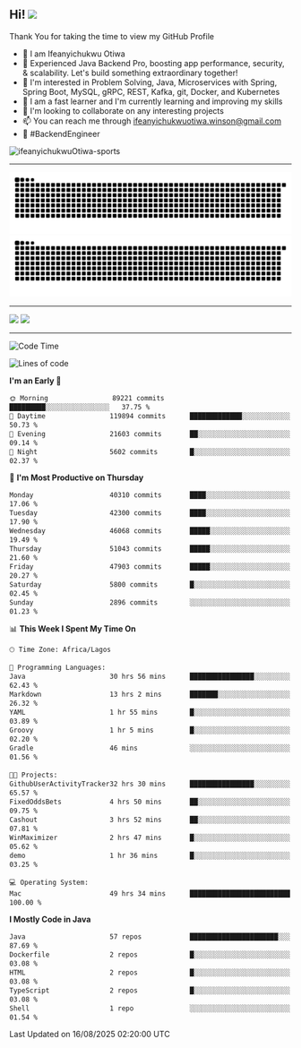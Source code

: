 <!-- BLOG-POST-LIST:START --><!-- BLOG-POST-LIST:END -->

## Hi! <img src="https://media.giphy.com/media/hvRJCLFzcasrR4ia7z/giphy.gif" width="4%"> 

Thank You for taking the time to view my GitHub Profile

- 👋 I am Ifeanyichukwu Otiwa
- 🚀 Experienced Java Backend Pro, boosting app performance, security, & scalability. Let's build something extraordinary together!
- 👀 I'm interested in Problem Solving, Java, Microservices with Spring, Spring Boot, MySQL, gRPC, REST, Kafka, git, Docker, and Kubernetes
- 🌱 I am a fast learner and I'm currently learning and improving my skills
- 💞️ I'm looking to collaborate on any interesting projects
- 📫 You can reach me through ifeanyichukwuotiwa.winson@gmail.com
- 🚀 #BackendEngineer

<p align="left" marginTop="10px"> <img src="https://komarev.com/ghpvc/?username=ifeanyichukwuOtiwa-sports&label=Profile%20views&color=0e75b6&style=for-the-badge" alt="ifeanyichukwuOtiwa-sports" /> </p>

***

<!--🐍📈SNAKEGRAPH / 🌐WEBSITE: https://github.com/Platane/snk -->
![github contribution grid snake animation](https://raw.githubusercontent.com/ifeanyichukwuOtiwa-sports/ifeanyichukwuOtiwa-sports/output/github-contribution-grid-snake-dark.svg#gh-dark-mode-only)![github contribution grid snake animation](https://raw.githubusercontent.com/ifeanyichukwuOtiwa-sports/ifeanyichukwuOtiwa-sports/output/github-contribution-grid-snake.svg#gh-light-mode-only)

***

<p float="left">
  <img float="left" src="https://github-readme-stats.vercel.app/api?username=ifeanyichukwuOtiwa-sports&count_private=true&include_all_commits=true&theme=react&show_icons=true" />
  <img float="right" src="https://github-readme-stats.vercel.app/api/top-langs/?username=ifeanyichukwuOtiwa-sports&layout=compact&show_icons=true&theme=react" /> 
</p>

***



<!--START_SECTION:waka-->
![Code Time](http://img.shields.io/badge/Code%20Time-4%2C102%20hrs%2027%20mins-blue)

![Lines of code](https://img.shields.io/badge/From%20Hello%20World%20I%27ve%20Written-64.4%20million%20lines%20of%20code-blue)

**I'm an Early 🐤** 

```text
🌞 Morning                89221 commits       █████████░░░░░░░░░░░░░░░░   37.75 % 
🌆 Daytime                119894 commits      █████████████░░░░░░░░░░░░   50.73 % 
🌃 Evening                21603 commits       ██░░░░░░░░░░░░░░░░░░░░░░░   09.14 % 
🌙 Night                  5602 commits        █░░░░░░░░░░░░░░░░░░░░░░░░   02.37 % 
```
📅 **I'm Most Productive on Thursday** 

```text
Monday                   40310 commits       ████░░░░░░░░░░░░░░░░░░░░░   17.06 % 
Tuesday                  42300 commits       ████░░░░░░░░░░░░░░░░░░░░░   17.90 % 
Wednesday                46068 commits       █████░░░░░░░░░░░░░░░░░░░░   19.49 % 
Thursday                 51043 commits       █████░░░░░░░░░░░░░░░░░░░░   21.60 % 
Friday                   47903 commits       █████░░░░░░░░░░░░░░░░░░░░   20.27 % 
Saturday                 5800 commits        █░░░░░░░░░░░░░░░░░░░░░░░░   02.45 % 
Sunday                   2896 commits        ░░░░░░░░░░░░░░░░░░░░░░░░░   01.23 % 
```


📊 **This Week I Spent My Time On** 

```text
🕑︎ Time Zone: Africa/Lagos

💬 Programming Languages: 
Java                     30 hrs 56 mins      ████████████████░░░░░░░░░   62.43 % 
Markdown                 13 hrs 2 mins       ███████░░░░░░░░░░░░░░░░░░   26.32 % 
YAML                     1 hr 55 mins        █░░░░░░░░░░░░░░░░░░░░░░░░   03.89 % 
Groovy                   1 hr 5 mins         █░░░░░░░░░░░░░░░░░░░░░░░░   02.20 % 
Gradle                   46 mins             ░░░░░░░░░░░░░░░░░░░░░░░░░   01.56 % 

🐱‍💻 Projects: 
GithubUserActivityTracker32 hrs 30 mins      ████████████████░░░░░░░░░   65.57 % 
FixedOddsBets            4 hrs 50 mins       ██░░░░░░░░░░░░░░░░░░░░░░░   09.75 % 
Cashout                  3 hrs 52 mins       ██░░░░░░░░░░░░░░░░░░░░░░░   07.81 % 
WinMaximizer             2 hrs 47 mins       █░░░░░░░░░░░░░░░░░░░░░░░░   05.62 % 
demo                     1 hr 36 mins        █░░░░░░░░░░░░░░░░░░░░░░░░   03.25 % 

💻 Operating System: 
Mac                      49 hrs 34 mins      █████████████████████████   100.00 % 
```

**I Mostly Code in Java** 

```text
Java                     57 repos            ██████████████████████░░░   87.69 % 
Dockerfile               2 repos             █░░░░░░░░░░░░░░░░░░░░░░░░   03.08 % 
HTML                     2 repos             █░░░░░░░░░░░░░░░░░░░░░░░░   03.08 % 
TypeScript               2 repos             █░░░░░░░░░░░░░░░░░░░░░░░░   03.08 % 
Shell                    1 repo              ░░░░░░░░░░░░░░░░░░░░░░░░░   01.54 % 
```




 Last Updated on 16/08/2025 02:20:00 UTC
<!--END_SECTION:waka-->

<!--
<p align="center">
![trophy](https://github-profile-trophy.vercel.app/?username=ifeanyichukwuOtiwa-sports&theme=onedark) (https://github.com/ryo-ma/github-profile-trophy)
</p>
-->

<!---
ifeanyi-otiwa/ifeanyi-otiwa is a ✨ special ✨ repository because its `README.md` (this file) appears on your GitHub profile.
You can click the Preview link to take a look at your changes.
--->
